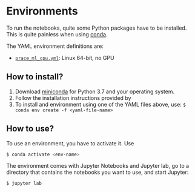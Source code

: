# Environments

To run the notebooks, quite some Python packages have to be
installed.  This is quite painless when using
[conda](https://docs.conda.io/en/latest/miniconda.html).

The YAML environment definitions are:
  * [`prace_ml_cpu.yml`](prace_ml_cpu.yml): Linux 64-bit, no GPU


## How to install?

1. Download [miniconda](https://docs.conda.io/en/latest/miniconda.html) for
   Python 3.7 and your operating system.
1. Follow the installation instructions provided by 
1. To install and environment using one of the YAML files above, use: 
   `$ conda env create -f <yaml-file-name>`

## How to use?

To use an environment, you have to activate it.  Use
```bash
$ conda activate <env-name>
```

The environment comes with Jupyter Notebooks and Jupyter lab, go
to a directory that contains the notebooks you want to use, and start
Jupyter:
```bash
$ jupyter lab
```
